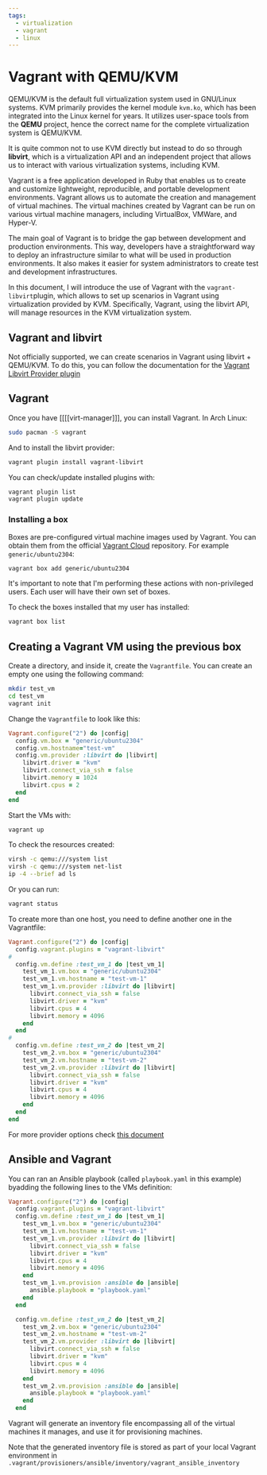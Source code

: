 ```yaml
---
tags:
  - virtualization
  - vagrant
  - linux
---
```

# Vagrant with QEMU/KVM

QEMU/KVM  is the default full virtualization system used in GNU/Linux systems.
KVM primarily provides the kernel module `kvm.ko`, which has been integrated
into the Linux kernel for years. It utilizes user-space tools from the **QEMU**
project, hence the correct name for the complete virtualization system is
QEMU/KVM.

It is quite common not to use KVM directly but instead to do so through
**libvirt**, which is a virtualization API and an independent project that
allows us to interact with various virtualization systems, including KVM.

Vagrant is a free application developed in Ruby that enables us to create and
customize lightweight, reproducible, and portable development environments.
Vagrant allows us to automate the creation and management of virtual machines.
The virtual machines created by Vagrant can be run on various virtual machine
managers, including VirtualBox, VMWare, and Hyper-V.

The main goal of Vagrant is to bridge the gap between development and production
environments. This way, developers have a straightforward way to deploy an
infrastructure similar to what will be used in production environments. It also
makes it easier for system administrators to create test and development
infrastructures.

In this document, I will introduce the use of Vagrant with the
`vagrant-libvirt`plugin, which allows to set up scenarios in Vagrant using
virtualization provided by KVM. Specifically, Vagrant, using the libvirt API,
will manage resources in the KVM virtualization system.

## Vagrant and libvirt

Not officially supported, we can create scenarios in Vagrant using libvirt +
QEMU/KVM. To do this, you can follow the documentation for the [Vagrant Libvirt
Provider plugin](https://github.com/vagrant-libvirt/vagrant-libvirt)

## Vagrant

Once you have [[[[virt-manager]]], you can install Vagrant. In Arch Linux:

```bash
sudo pacman -S vagrant
```

And to install the libvirt provider:

```bash
vagrant plugin install vagrant-libvirt
```

You can check/update installed plugins with:

```bash
vagrant plugin list
vagrant plugin update
```

### Installing a box

Boxes are pre-configured virtual machine images used by Vagrant. You can obtain
them from the official [Vagrant Cloud](https://app.vagrantup.com/boxes/search)
repository. For example `generic/ubuntu2304`:

```bash
vagrant box add generic/ubuntu2304
```

It's important to note that I'm performing these actions with non-privileged
users. Each user will have their own set of boxes.

To check the boxes installed that my user has installed:

```bash
vagrant box list
```

## Creating a Vagrant VM using the previous box

Create a directory, and inside it, create the `Vagrantfile`. You can create an
empty one using the following command:

```bash
mkdir test_vm
cd test_vm
vagrant init
```

Change the `Vagrantfile` to look like this:

```ruby
Vagrant.configure("2") do |config|
  config.vm.box = "generic/ubuntu2304"
  config.vm.hostname="test-vm"
  config.vm.provider :libvirt do |libvirt|
    libvirt.driver = "kvm"
    libvirt.connect_via_ssh = false
    libvirt.memory = 1024
    libvirt.cpus = 2
  end
end
```

Start the VMs with:

```bash
vagrant up
```

To check the  resources created:

```bash
virsh -c qemu:///system list
virsh -c qemu:///system net-list
ip -4 --brief ad ls
```
Or you can run:

```bash
vagrant status
```

To create more than one host, you need to define another one in the Vagrantfile:

```ruby
Vagrant.configure("2") do |config|
  config.vagrant.plugins = "vagrant-libvirt"
#
  config.vm.define :test_vm_1 do |test_vm_1|
    test_vm_1.vm.box = "generic/ubuntu2304"
    test_vm_1.vm.hostname = "test-vm-1"
    test_vm_1.vm.provider :libvirt do |libvirt|
      libvirt.connect_via_ssh = false
      libvirt.driver = "kvm"
      libvirt.cpus = 4
      libvirt.memory = 4096
    end
  end
#
  config.vm.define :test_vm_2 do |test_vm_2|
    test_vm_2.vm.box = "generic/ubuntu2304"
    test_vm_2.vm.hostname = "test-vm-2"
    test_vm_2.vm.provider :libvirt do |libvirt|
      libvirt.connect_via_ssh = false
      libvirt.driver = "kvm"
      libvirt.cpus = 4
      libvirt.memory = 4096
    end
  end
end
```

For more provider options check [this
document](https://github.com/vagrant-libvirt/vagrant-libvirt/blob/main/docs/configuration.markdownj)

## Ansible and Vagrant

You can ran an Ansible playbook (called `playbook.yaml` in this example)
byadding the following lines to the VMs definition:

```ruby
Vagrant.configure("2") do |config|
  config.vagrant.plugins = "vagrant-libvirt"
  config.vm.define :test_vm_1 do |test_vm_1|
    test_vm_1.vm.box = "generic/ubuntu2304"
    test_vm_1.vm.hostname = "test-vm-1"
    test_vm_1.vm.provider :libvirt do |libvirt|
      libvirt.connect_via_ssh = false
      libvirt.driver = "kvm"
      libvirt.cpus = 4
      libvirt.memory = 4096
    end
    test_vm_1.vm.provision :ansible do |ansible|
      ansible.playbook = "playbook.yaml"
    end
  end

  config.vm.define :test_vm_2 do |test_vm_2|
    test_vm_2.vm.box = "generic/ubuntu2304"
    test_vm_2.vm.hostname = "test-vm-2"
    test_vm_2.vm.provider :libvirt do |libvirt|
      libvirt.connect_via_ssh = false
      libvirt.driver = "kvm"
      libvirt.cpus = 4
      libvirt.memory = 4096
    end
    test_vm_2.vm.provision :ansible do |ansible|
      ansible.playbook = "playbook.yaml"
    end
  end
```

Vagrant will generate an inventory file encompassing all of the virtual machines
it manages, and use it for provisioning machines.

Note that the generated inventory file is stored as part of your local Vagrant
environment in
`.vagrant/provisioners/ansible/inventory/vagrant_ansible_inventory`
